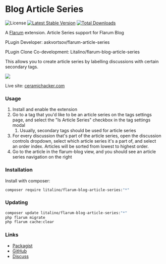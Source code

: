 # Blog Article Series

![License](https://img.shields.io/badge/license-MIT-blue.svg) [![Latest Stable Version](https://img.shields.io/packagist/v/litalino/flarum-blog-article-series.svg)](https://packagist.org/packages/litalino/flarum-blog-article-series) [![Total Downloads](https://img.shields.io/packagist/dt/litalino/flarum-blog-article-series.svg)](https://packagist.org/packages/litalino/flarum-blog-article-series)

A [Flarum](http://flarum.org) extension. Article Series support for Flarum Blog

PLugin Developer: askvortsov/flarum-article-series

PLugin Clone Co-development: Litalino/flarum-blog-article-series

This allows you to create article series by labelling discussions with certain secondary tags.

![](https://i.imgur.com/uJ74H6g.jpg)

Live site: [ceramichacker.com](https://ceramichacker.com)

### Usage

1. Install and enable the extension
2. Go to a tag that you'd like to be an article series on the tags settings page, and select the "Is Article Series" checkbox in the tag settings modal
   1. Usually, secondary tags should be used for article series
3. For every discussion that's part of the article series, open the discussion controls dropdown, select which article series it's a part of, and select an order index. Articles will be sorted from lowest to highest order.
4. Go to the article in the flarum-blog view, and you should see an article series navigation on the right

### Installation

Install with composer:

```sh
composer require litalino/flarum-blog-article-series:"*"
```

### Updating

```sh
composer update litalino/flarum-blog-article-series:"*"
php flarum migrate
php flarum cache:clear
```

### Links

- [Packagist](https://packagist.org/packages/litalino/flarum-blog-article-series)
- [GitHub](https://github.com/litalino/flarum-blog-article-series)
- [Discuss](https://discuss.flarum.org/d/PUT_DISCUSS_SLUG_HERE)
